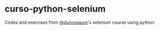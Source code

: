 # curso-python-selenium
Codes and exercises from <a href='https://github.com/dunossauro/curso-python-selenium'>@dunossauro</a>'s selenium course using python.
